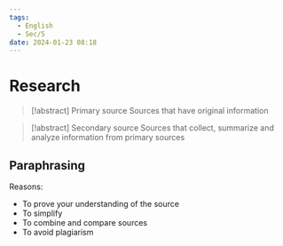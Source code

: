 ```yaml
---
tags:
  - English
  - Sec/5
date: 2024-01-23 08:18
---
```


# Research

> [!abstract] Primary source
> Sources that have original information

> [!abstract] Secondary source
> Sources that collect, summarize and analyze information from primary sources

## Paraphrasing

Reasons:

- To prove your understanding of the source
- To simplify
- To combine and compare sources
- To avoid plagiarism